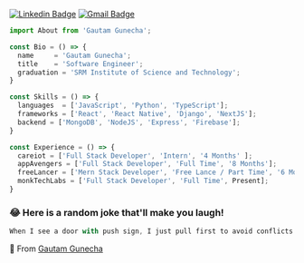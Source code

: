 [![Linkedin Badge](https://img.shields.io/badge/-GautamGunecha-blue?style=flat-square&logo=Linkedin&logoColor=white&link=https://www.linkedin.com/in/gautamgunecha/)](https://www.linkedin.com/in/gunechagautam/) 
[![Gmail Badge](https://img.shields.io/badge/-gautamgunecha@gmail.com-c14438?style=flat-square&logo=Gmail&logoColor=white&link=mailto:gautamgunecha@gmail.com)](mailto:gautamgunecha@gmail.com)

```js
import About from 'Gautam Gunecha';

const Bio = () => {
  name     = 'Gautam Gunecha';
  title    = 'Software Engineer';
  graduation = 'SRM Institute of Science and Technology';
}

const Skills = () => {
  languages  = ['JavaScript', 'Python', 'TypeScript'];
  frameworks = ['React', 'React Native', 'Django', 'NextJS'];
  backend = ['MongoDB', 'NodeJS', 'Express', 'Firebase'];
}

const Experience = () => {
  careiot = ['Full Stack Developer', 'Intern', '4 Months' ];
  appAvengers = ['Full Stack Developer', 'Full Time', '8 Months'];
  freeLancer = ['Mern Stack Developer', 'Free Lance / Part Time', '6 Months'];
  monkTechLabs = ['Full Stack Developer', 'Full Time', Present];
}
```

### 😂 Here is a random joke that'll make you laugh!
```js
When I see a door with push sign, I just pull first to avoid conflicts.
```


💚 From [Gautam Gunecha](https://github.com/GautamGunecha)
